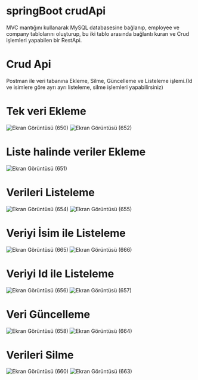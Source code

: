 # springBoot crudApi
 MVC mantığını  kullanarak MySQL databasesine bağlanıp, employee ve company tablolarını oluşturup, bu iki tablo arasında bağlantı kuran ve  Crud işlemleri yapabilen bir RestApi.
# Crud Api
Postman ile veri tabanına Ekleme, Silme, Güncelleme ve Listeleme işlemi.(Id ve isimlere göre ayrı ayrı listeleme, silme işlemleri yapabilirsiniz) 
# Tek veri Ekleme
![Ekran Görüntüsü (650)](https://github.com/AbdullahKarakoc/springBoot-crudApi/assets/117372203/2852e868-4f60-4255-897c-0e67e46ae1a0)
![Ekran Görüntüsü (652)](https://github.com/AbdullahKarakoc/springBoot-crudApi/assets/117372203/b56712d6-7764-4eb7-96fa-dd867dcdf2e3)
# Liste halinde veriler Ekleme
![Ekran Görüntüsü (651)](https://github.com/AbdullahKarakoc/springBoot-crudApi/assets/117372203/c02cef30-e129-46bf-b3d9-55663d61385c)
# Verileri Listeleme
![Ekran Görüntüsü (654)](https://github.com/AbdullahKarakoc/springBoot-crudApi/assets/117372203/ce49d3b9-2e40-43bd-9a7c-ee76fa171ab0)
![Ekran Görüntüsü (655)](https://github.com/AbdullahKarakoc/springBoot-crudApi/assets/117372203/044605b1-48e0-4829-8cf3-44ba61f53424)
# Veriyi İsim ile Listeleme
![Ekran Görüntüsü (665)](https://github.com/AbdullahKarakoc/springBoot-crudApi/assets/117372203/a133bfc1-dc4a-4ea1-a6be-bdcc56bcd5ea)
![Ekran Görüntüsü (666)](https://github.com/AbdullahKarakoc/springBoot-crudApi/assets/117372203/76ece2c7-b016-478c-a05f-2d3f96d326c5)
# Veriyi Id ile Listeleme
![Ekran Görüntüsü (656)](https://github.com/AbdullahKarakoc/springBoot-crudApi/assets/117372203/0ec18f04-bf77-4051-9306-923a6a570863)
![Ekran Görüntüsü (657)](https://github.com/AbdullahKarakoc/springBoot-crudApi/assets/117372203/a0ba1bb8-2890-4dd2-8322-5ca7c3411425)
# Veri Güncelleme
![Ekran Görüntüsü (658)](https://github.com/AbdullahKarakoc/springBoot-crudApi/assets/117372203/65ab24e2-99cb-460e-9d45-bb1d02f80103)
![Ekran Görüntüsü (664)](https://github.com/AbdullahKarakoc/springBoot-crudApi/assets/117372203/39101e39-a429-44da-bcea-1d85db0bcde4)
# Verileri Silme
![Ekran Görüntüsü (660)](https://github.com/AbdullahKarakoc/springBoot-crudApi/assets/117372203/7898777c-3f8f-4095-997e-4d55bf48cf2a)
![Ekran Görüntüsü (663)](https://github.com/AbdullahKarakoc/springBoot-crudApi/assets/117372203/5135fe62-57a8-49c2-bd4c-339ede52c53b)
